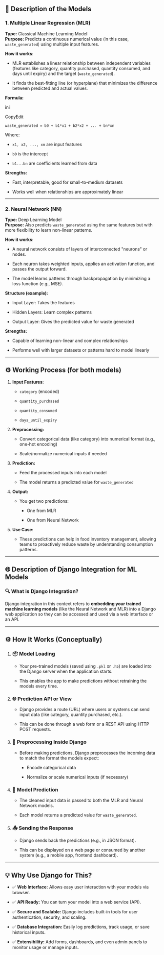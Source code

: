 
🧠 Description of the Models
----------------------------

### 1\. **Multiple Linear Regression (MLR)**

**Type:** Classical Machine Learning Model\
**Purpose:** Predicts a continuous numerical value (in this case, `waste_generated`) using multiple input features.

**How it works:**

-   MLR establishes a linear relationship between independent variables (features like category, quantity purchased, quantity consumed, and days until expiry) and the target (`waste_generated`).

-   It finds the best-fitting line (or hyperplane) that minimizes the difference between predicted and actual values.

**Formula:**

ini

CopyEdit

`waste_generated = b0 + b1*x1 + b2*x2 + ... + bn*xn`

Where:

-   `x1, x2, ..., xn` are input features

-   `b0` is the intercept

-   `b1...bn` are coefficients learned from data

**Strengths:**

-   Fast, interpretable, good for small-to-medium datasets

-   Works well when relationships are approximately linear

* * * * *

### 2\. **Neural Network (NN)**

**Type:** Deep Learning Model\
**Purpose:** Also predicts `waste_generated` using the same features but with more flexibility to learn non-linear patterns.

**How it works:**

-   A neural network consists of layers of interconnected "neurons" or nodes.

-   Each neuron takes weighted inputs, applies an activation function, and passes the output forward.

-   The model learns patterns through backpropagation by minimizing a loss function (e.g., MSE).

**Structure (example):**

-   Input Layer: Takes the features

-   Hidden Layers: Learn complex patterns

-   Output Layer: Gives the predicted value for waste generated

**Strengths:**

-   Capable of learning non-linear and complex relationships

-   Performs well with larger datasets or patterns hard to model linearly

* * * * *

⚙️ Working Process (for both models)
------------------------------------

1.  **Input Features:**

    -   `category` (encoded)

    -   `quantity_purchased`

    -   `quantity_consumed`

    -   `days_until_expiry`

2.  **Preprocessing:**

    -   Convert categorical data (like category) into numerical format (e.g., one-hot encoding)

    -   Scale/normalize numerical inputs if needed

3.  **Prediction:**

    -   Feed the processed inputs into each model

    -   The model returns a predicted value for `waste_generated`

4.  **Output:**

    -   You get two predictions:

        -   One from MLR

        -   One from Neural Network

5.  **Use Case:**

    -   These predictions can help in food inventory management, allowing teams to proactively reduce waste by understanding consumption patterns.

*******

🌐 Description of Django Integration for ML Models
--------------------------------------------------

### 🔍 What is Django Integration?

Django integration in this context refers to **embedding your trained machine learning models** (like the Neural Network and MLR) into a Django web application so they can be accessed and used via a web interface or an API.

* * * * *

⚙️ How It Works (Conceptually)
------------------------------

1.  ### 📦 **Model Loading**

    -   Your pre-trained models (saved using `.pkl` or `.h5`) are loaded into the Django server when the application starts.

    -   This enables the app to make predictions without retraining the models every time.

2.  ### 🌐 **Prediction API or View**

    -   Django provides a route (URL) where users or systems can send input data (like category, quantity purchased, etc.).

    -   This can be done through a web form or a REST API using HTTP POST requests.

3.  ### 🧹 **Preprocessing Inside Django**

    -   Before making predictions, Django preprocesses the incoming data to match the format the models expect:

        -   Encode categorical data

        -   Normalize or scale numerical inputs (if necessary)

4.  ### 🧠 **Model Prediction**

    -   The cleaned input data is passed to both the MLR and Neural Network models.

    -   Each model returns a predicted value for `waste_generated`.

5.  ### 📤 **Sending the Response**

    -   Django sends back the predictions (e.g., in JSON format).

    -   This can be displayed on a web page or consumed by another system (e.g., a mobile app, frontend dashboard).

* * * * *

💡 Why Use Django for This?
---------------------------

-   ✅ **Web Interface:** Allows easy user interaction with your models via browser.

-   ✅ **API Ready:** You can turn your model into a web service (API).

-   ✅ **Secure and Scalable:** Django includes built-in tools for user authentication, security, and scaling.

-   ✅ **Database Integration:** Easily log predictions, track usage, or save historical inputs.

-   ✅ **Extensibility:** Add forms, dashboards, and even admin panels to monitor usage or manage inputs.
